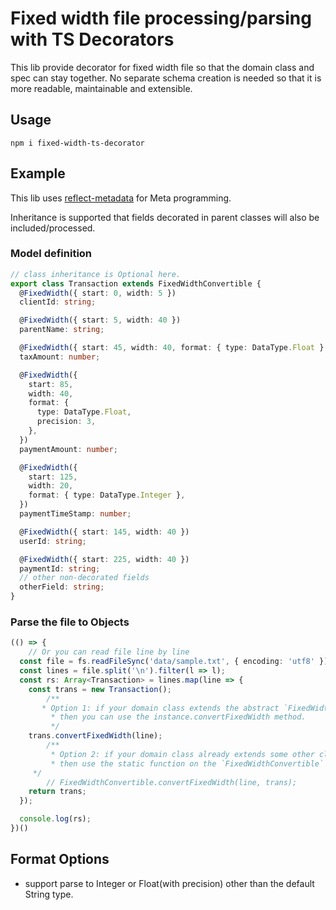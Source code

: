 # Fixed width file processing/parsing with TS Decorators
This lib provide decorator for fixed width file so that the domain class and spec can stay together. No separate schema creation is needed so that it is more readable, maintainable and extensible.

## Usage
`npm i fixed-width-ts-decorator`

## Example
This lib uses [reflect-metadata](https://github.com/rbuckton/reflect-metadata) for Meta programming.

Inheritance is supported that fields decorated in parent classes will also be included/processed.

### Model definition

```typescript
// class inheritance is Optional here.
export class Transaction extends FixedWidthConvertible {
  @FixedWidth({ start: 0, width: 5 })
  clientId: string;

  @FixedWidth({ start: 5, width: 40 })
  parentName: string;

  @FixedWidth({ start: 45, width: 40, format: { type: DataType.Float } })
  taxAmount: number;

  @FixedWidth({
    start: 85,
    width: 40,
    format: {
      type: DataType.Float,
      precision: 3,
    },
  })
  paymentAmount: number;

  @FixedWidth({
    start: 125,
    width: 20,
    format: { type: DataType.Integer },
  })
  paymentTimeStamp: number;

  @FixedWidth({ start: 145, width: 40 })
  userId: string;

  @FixedWidth({ start: 225, width: 40 })
  paymentId: string;
  // other non-decorated fields
  otherField: string;
}

```

### Parse the file to Objects

```typescript
(() => {
	// Or you can read file line by line
  const file = fs.readFileSync('data/sample.txt', { encoding: 'utf8' });
  const lines = file.split('\n').filter(l => l);
  const rs: Array<Transaction> = lines.map(line => {
    const trans = new Transaction();
		/**
	   * Option 1: if your domain class extends the abstract `FixedWidthConvertible` class,
		 * then you can use the instance.convertFixedWidth method.
		 */
    trans.convertFixedWidth(line);
		/**
		 * Option 2: if your domain class already extends some other classes
		 * then use the static function on the `FixedWidthConvertible` class and pass in the instance as argument like below.
     */
		// FixedWidthConvertible.convertFixedWidth(line, trans);
    return trans;
  });

  console.log(rs);
})()
```
## Format Options
* support parse to Integer or Float(with precision) other than the default String type.
